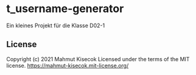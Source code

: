 # t_username-generator
Ein kleines Projekt für die Klasse D02-1



## License
Copyright (c) 2021 Mahmut Kisecok Licensed under the terms of the MIT license. https://mahmut-kisecok.mit-license.org/